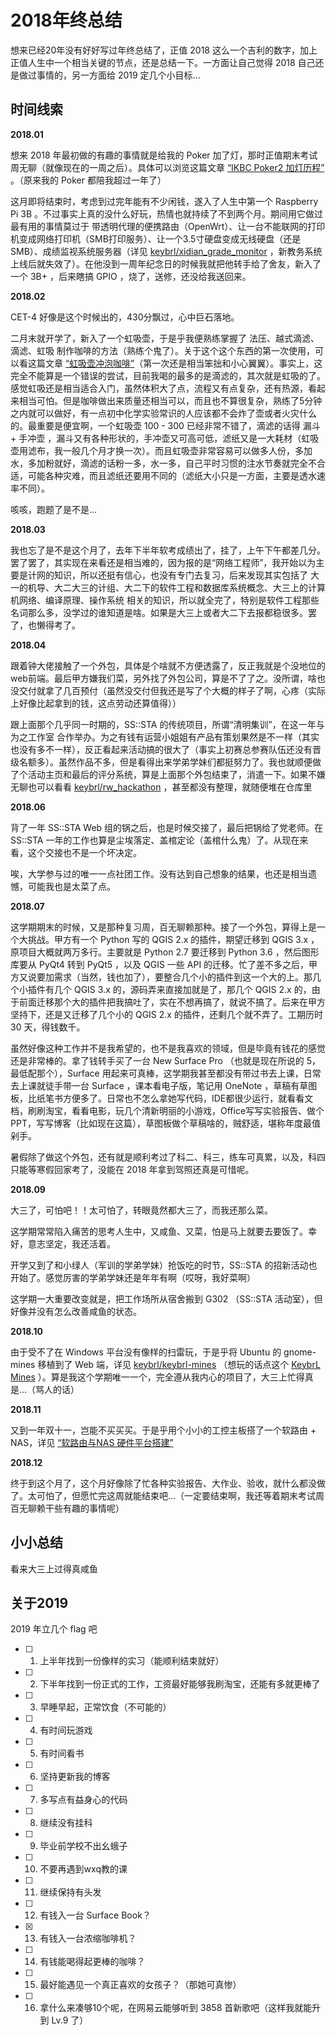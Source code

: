 # 2018年终总结

想来已经20年没有好好写过年终总结了，正值 2018 这么一个吉利的数字，加上正值人生中一个相当关键的节点，还是总结一下。一方面让自己觉得 2018 自己还是做过事情的，另一方面给 2019 定几个小目标...

## 时间线索

**2018.01**

想来 2018 年最初做的有趣的事情就是给我的 Poker 加了灯，那时正值期末考试周无聊（就像现在的一周之后）。具体可以浏览这篇文章 [“IKBC Poker2 加灯历程”](2018-01-20-lighted-poker2.md) 。（原来我的 Poker 都陪我超过一年了）

这月即将结束时，考虑到过完年能有不少闲钱，遂入了人生中第一个 Raspberry Pi 3B 。不过事实上真的没什么好玩，热情也就持续了不到两个月。期间用它做过最有用的事情莫过于 带透明代理的便携路由（OpenWrt）、让一台不能联网的打印机变成网络打印机（SMB打印服务）、让一个3.5寸硬盘变成无线硬盘（还是SMB）、成绩监视系统服务器（详见 [keybrl/xidian_grade_monitor](https://github.com/keybrl/xidian_grade_monitor) ，新教务系统上线后就失效了）。在他没到一周年纪念日的时候我就把他转手给了舍友，新入了一个 3B+ ，后来瞎搞 GPIO ，烧了，送修，还没给我送回来。

**2018.02**

CET-4 好像是这个时候出的，430分飘过，心中巨石落地。

二月末就开学了，新入了一个虹吸壶，于是乎我便熟练掌握了 法压、越式滴滤、滴滤、虹吸 制作咖啡的方法（熟练个鬼了）。关于这个这个东西的第一次使用，可以看这篇文章 [“虹吸壶冲泡咖啡”](2018-03-03-siphon.md)（第一次还是相当笨拙和小心翼翼）。事实上，这完全不能算是一个错误的尝试，目前我喝的最多的是滴滤的，其次就是虹吸的了。感觉虹吸还是相当适合入门，虽然体积大了点，流程又有点复杂，还有热源，看起来相当可怕。但是咖啡做出来质量还相当可以，而且也不算很复杂，熟练了5分钟之内就可以做好，有一点初中化学实验常识的人应该都不会炸了壶或者火灾什么的。最重要是便宜啊，一个虹吸壶 100 - 300 已经非常不错了，滴滤的话得 漏斗 + 手冲壶 ，漏斗又有各种形状的，手冲壶又可高可低，滤纸又是一大耗材（虹吸壶用滤布，我一般几个月才换一次）。而且虹吸壶非常容易可以做多人份，多加水，多加粉就好，滴滤的话粉一多，水一多，自己平时习惯的注水节奏就完全不合适，可能各种灾难，而且滤纸还要用不同的（滤纸大小只是一方面，主要是透水速率不同）。

咳咳，跑题了是不是...

**2018.03**

我也忘了是不是这个月了，去年下半年软考成绩出了，挂了，上午下午都差几分。罢了罢了，其实现在来看还是相当难的，因为报的是“网络工程师”，我开始以为主要是计网的知识，所以还挺有信心，也没有专门去复习，后来发现其实包括了 大一的机导、大二大三的计组、大二下的软件工程和数据库系统概念、大三上的计算机网络、编译原理、操作系统 相关的知识，所以就全完了，特别是软件工程那些名词那么多，没学过的谁知道是啥。如果是大三上或者大二下去报都稳很多。罢了，也懒得考了。

**2018.04**

跟着钟大佬接触了一个外包，具体是个啥就不方便透露了，反正我就是个没地位的 web前端。最后甲方嫌我们菜，另外找了外包公司，算是不了了之。没所谓，啥也没交付就拿了几百预付（虽然没交付但我还是写了个大概的样子了啊，心疼（实际上好像比起拿到的钱，这点劳动还算值得））

跟上面那个几乎同一时期的，SS::STA 的传统项目，所谓“清明集训”，在这一年与 为之工作室 合作举办。为之有钱有运营小姐姐有产品有策划果然是不一样（其实也没有多不一样），反正看起来活动搞的很大了（事实上初赛总参赛队伍还没有晋级名额多）。虽然作品不多，但是看得出来学弟学妹们都挺努力了。我也就顺便做了个活动主页和最后的评分系统，算是上面那个外包结束了，消遣一下。如果不嫌无聊也可以看看 [keybrl/rw_hackathon](https://github.com/keybrl/rw_hackathon) ，甚至都没有整理，就随便堆在仓库里

**2018.06**

背了一年 SS::STA Web 组的锅之后，也是时候交接了，最后把锅给了党老师。在 SS::STA 一年的工作也算是尘埃落定、盖棺定论（盖棺什么鬼）了。从现在来看，这个交接也不是一个坏决定。

唉，大学参与过的唯一一点社团工作。没有达到自己想象的结果，也还是相当遗憾，可能我也是太菜了点。

**2018.07**

这学期期末的时候，又是那种复习周，百无聊赖那种。接了一个外包，算得上是一个大挑战。甲方有一个 Python 写的 QGIS 2.x 的插件，期望迁移到 QGIS 3.x ，原项目大概就两万多行。主要就是 Python 2.7 要迁移到 Python 3.6 ，然后图形库要从 PyQt4 转到 PyQt5 ，以及 QGIS 一些 API 的迁移。忙了差不多之后，甲方又说要加需求（当然，钱也加了），要整合几个小的插件到这一个大的上。那几个小插件有几个 QGIS 3.x 的，源码弄来直接加就是了，那几个 QGIS 2.x 的，由于前面迁移那个大的插件把我搞吐了，实在不想再搞了，就说不搞了。后来在甲方坚持下，还是又迁移了几个小的 QGIS 2.x 的插件，还剩几个就不弄了。工期历时 30 天，得钱数千。

虽然好像这种工作并不是我希望的，也不是我喜欢的领域，但是毕竟有钱花的感觉还是非常棒的。拿了钱转手买了一台 New Surface Pro （也就是现在所说的 5，最低配那个），Surface 用起来可真棒，这学期我甚至都没有带过书去上课，日常去上课就徒手带一台 Surface ，课本看电子版，笔记用 OneNote ，草稿有草图板，比纸笔书方便多了。日常也不怎么拿她写代码，IDE都很少运行，就看看文档，刷刷淘宝，看看电影，玩几个清新明丽的小游戏，Office写写实验报告、做个PPT，写写博客（比如现在这篇），草图板做个草稿啥的，贼舒适，堪称年度最值剁手。

暑假除了做这个外包，还有就是顺利考过了科二、科三，练车可真累，以及，科四只能等寒假回家考了，没能在 2018 年拿到驾照还真是可惜呢。

**2018.09**

大三了，可怕吧！！太可怕了，转眼竟然都大三了，而我还那么菜。

这学期常常陷入痛苦的思考人生中，又咸鱼、又菜，怕是马上就要去要饭了。幸好，意志坚定，我还活着。

开学又到了和小绿人（军训的学弟学妹）抢饭吃的时节，SS::STA 的招新活动也开始了。感觉厉害的学弟学妹还是年年有啊（哎呀，我好菜啊）

这学期一大重要改变就是，把工作场所从宿舍搬到 G302 （SS::STA 活动室），但好像并没有怎么改善咸鱼的状态。

**2018.10**

由于受不了在 Windows 平台没有像样的扫雷玩，于是乎将 Ubuntu 的 gnome-mines 移植到了 Web 端，详见 [keybrl/keybrl-mines](https://github.com/keybrl/keybrl-mines) （想玩的话点这个 [KeybrL Mines](https://mines.keybrl.com/) ）。算是我这个学期唯一一个，完全遵从我内心的项目了，大三上忙得真是...（骂人的话）

**2018.11**

又到一年双十一，岂能不买买买。于是乎用个小小的工控主板搭了一个软路由 + NAS，详见 [“软路由与NAS 硬件平台搭建”](2018-11-02-router1_hardware.md)

**2018.12**

终于到这个月了，这个月好像除了忙各种实验报告、大作业、验收，就什么都没做了。太可怕了，但愿忙完这周就能结束吧...（一定要结束啊，我还等着期末考试周百无聊赖干些有趣的事情呢）

## 小小总结

看来大三上过得真咸鱼

## 关于2019

2019 年立几个 flag 吧

- [ ] 1. 上半年找到一份像样的实习（能顺利结束就好）
- [ ] 2. 下半年找到一份正式的工作，工资最好能够我刷淘宝，还能有多就更棒了
- [ ] 3. 早睡早起，正常饮食（不可能的）
- [ ] 4. 有时间玩游戏
- [ ] 5. 有时间看书
- [ ] 6. 坚持更新我的博客
- [ ] 7. 多写点有益身心的代码
- [ ] 8. 继续没有挂科
- [ ] 9. 毕业前学校不出幺蛾子
- [ ] 10. 不要再遇到wxq教的课
- [ ] 11. 继续保持有头发
- [ ] 12. 有钱入一台 Surface Book？
- [x] 13. 有钱入一台浓缩咖啡机？
- [ ] 14. 有钱能喝得起更棒的咖啡？
- [ ] 15. 最好能遇见一个真正喜欢的女孩子？（那她可真惨）
- [ ] 16. 拿什么来凑够10个呢，在网易云能够听到 3858 首新歌吧（这样我就能升到 Lv.9 了）
